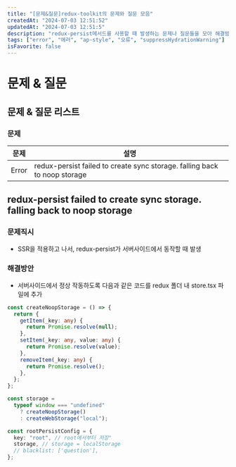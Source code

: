 ```yaml
---
title: "[문제&질문]redux-toolkit의 문제와 질문 모음"
createdAt: "2024-07-03 12:51:52"
updatedAt: "2024-07-03 12:51:5"
description: "redux-persist메서드를 사용할 때 발생하는 문제나 질문들을 모아 해결방법을 기록"
tags: ["error", "에러", "ap-style", "오류", "suppressHydrationWarning"]
isFavorite: false
---
```


# 문제 & 질문

## 문제 & 질문 리스트

### 문제

| 문제  | 설명                                                                      |
| ----- | ------------------------------------------------------------------------- |
| Error | redux-persist failed to create sync storage. falling back to noop storage |

## redux-persist failed to create sync storage. falling back to noop storage

### 문제직시

- SSR을 적용하고 나서, redux-persist가 서버사이드에서 동작할 때 발생

### 해결방안

- 서버사이드에서 정상 작동하도록 다음과 같은 코드를 redux 폴더 내 store.tsx 파일에 추가

```ts
const createNoopStorage = () => {
  return {
    getItem(_key: any) {
      return Promise.resolve(null);
    },
    setItem(_key: any, value: any) {
      return Promise.resolve(value);
    },
    removeItem(_key: any) {
      return Promise.resolve();
    },
  };
};

const storage =
  typeof window === "undefined"
    ? createNoopStorage()
    : createWebStorage("local");

const rootPersistConfig = {
  key: "root", // root에서부터 저장"
  storage, // storage = localStorage
  // blacklist: ['question'],
};
```
